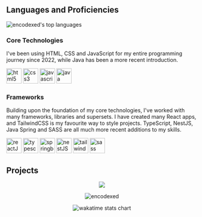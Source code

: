 
<div>
  <div align="left">
    <h2>Languages and Proficiencies</h2>
    <p><img src="https://github-readme-stats.vercel.app/api/top-langs/?username=encodexed&show_icons=true&locale=en&layout=compact" alt="encodexed's top languages" /></p>
    <h3>Core Technologies</h3>
    <p>I've been using HTML, CSS and JavaScript for my entire programming journey since 2022, while Java has been a more recent introduction.</p>
    <div><img src="https://www.svgrepo.com/show/452228/html-5.svg" alt="html5" width="40" height="40"/> <img src="https://www.svgrepo.com/show/452185/css-3.svg" alt="css3" width="40" height="40"/> <img src="https://www.svgrepo.com/show/349419/javascript.svg" alt="javascript" width="40" height="40"/> <img src="https://www.svgrepo.com/show/303388/java-4-logo.svg" alt="java" width="40" height="40"/></div>
    <h3>Frameworks</h3>
    <p>Building upon the foundation of my core technologies, I've worked with many frameworks, libraries and supersets. I have created many React apps, and TailwindCSS is my favourite way to style projects. TypeScript, NestJS, Java Spring and SASS are all much more recent additions to my skills.</p>
    <div><img src="https://www.svgrepo.com/show/354259/react.svg" alt="reactJS" width="40" height="40"/> <img src="https://www.svgrepo.com/show/349540/typescript.svg" alt="typescript" width="40" height="40"/> <img src="https://www.svgrepo.com/show/354380/spring-icon.svg" alt="springboot" width="40" height="40"/> <img src="https://www.svgrepo.com/show/373863/nest-middleware-js.svg" alt="nestJS" width="40" height="40"/> <img src="https://www.svgrepo.com/show/374118/tailwind.svg" alt="tailwindCSS" width="40" height="40"/> <img src="https://www.svgrepo.com/show/349502/sass.svg" alt="sass" width="40" height="40"/></div>
  </div>
</div>

<div>
  <div align="left">
    <h2>Projects</h2>
  </div>
</div>


<p align="center"><img src="https://github-readme-stats.vercel.app/api?username=encodexed&show_icons=true&count_private=true" /></p>

<p align="center"><img src="https://streak-stats.demolab.com/?user=encodexed" alt="encodexed" /></p>

<p align="center"><img src="https://github-readme-stats.vercel.app/api/wakatime?username=encodexed" alt="wakatime stats chart"/></p>
